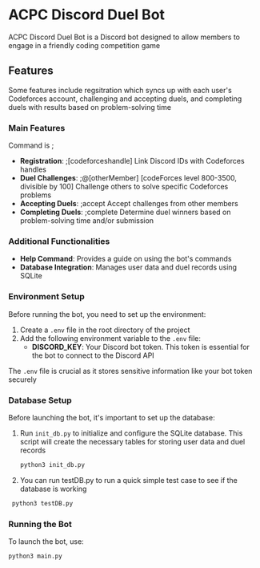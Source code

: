 # ACPC Discord Duel Bot

ACPC Discord Duel Bot is a Discord bot designed to allow members to engage in a friendly coding competition game

## Features

Some features include regsitration which syncs up with each user's Codeforces account, challenging and accepting duels, and completing duels with results based on problem-solving time

### Main Features

Command is ;

- **Registration**:
  ;[codeforceshandle]
  Link Discord IDs with Codeforces handles
- **Duel Challenges**:
  ;@[otherMember] [codeForces level 800-3500, divisible by 100]
  Challenge others to solve specific Codeforces problems
- **Accepting Duels**:
  ;accept
  Accept challenges from other members
- **Completing Duels**:
  ;complete
  Determine duel winners based on problem-solving time and/or submission

### Additional Functionalities

- **Help Command**: Provides a guide on using the bot's commands
- **Database Integration**: Manages user data and duel records using SQLite

### Environment Setup

Before running the bot, you need to set up the environment:

1. Create a `.env` file in the root directory of the project
2. Add the following environment variable to the `.env` file:
   - **DISCORD_KEY**: Your Discord bot token. This token is essential for the bot to connect to the Discord API

The `.env` file is crucial as it stores sensitive information like your bot token securely

### Database Setup

Before launching the bot, it's important to set up the database:

1. Run `init_db.py` to initialize and configure the SQLite database. This script will create the necessary tables for storing user data and duel records
   
   ```bash
   python3 init_db.py

2. You can run testDB.py to run a quick simple test case to see if the database is working

  ```bash
   python3 testDB.py
```
### Running the Bot

To launch the bot, use:

```bash
python3 main.py
```


   


